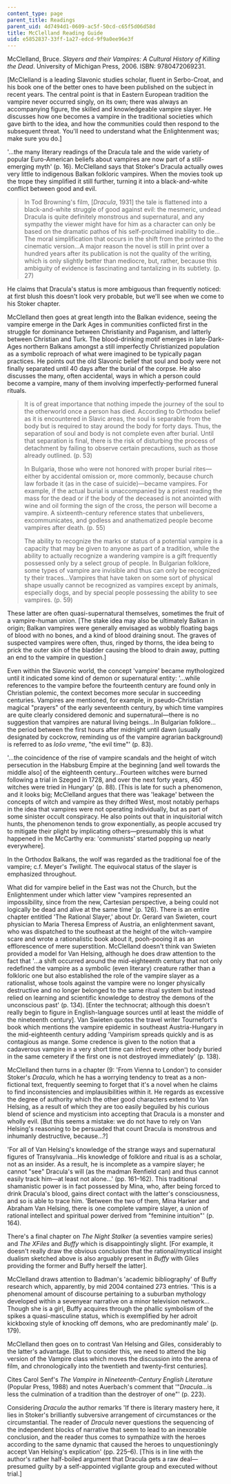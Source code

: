 ```yaml
---
content_type: page
parent_title: Readings
parent_uid: 4d7494d1-0609-ac5f-50cd-c65f5d06d58d
title: McClelland Reading Guide
uid: e5852837-33ff-1a27-edcd-9f9a0ee96e3f
---
```


McClelland, Bruce. _Slayers and their Vampires: A Cultural History of Killing the Dead_. University of Michigan Press, 2006. ISBN: 9780472069231. 

\[McClelland is a leading Slavonic studies scholar, fluent in Serbo-Croat, and his book one of the better ones to have been published on the subject in recent years. The central point is that in Eastern European tradition the vampire never occurred singly, on its own; there was always an accompanying figure, the skilled and knowledgeable vampire slayer. He discusses how one becomes a vampire in the traditional societies which gave birth to the idea, and how the communities could then respond to the subsequent threat. You'll need to understand what the Enlightenment was; make sure you do.\]

'…the many literary readings of the Dracula tale and the wide variety of popular Euro-American beliefs about vampires are now part of a still-emerging myth' (p. 16). McClelland says that Stoker's Dracula actually owes very little to indigenous Balkan folkloric vampires. When the movies took up the trope they simplified it still further, turning it into a black-and-white conflict between good and evil.

> In Tod Browning's film, \[_Dracula_, 1931\] the tale is flattened into a black-and-white struggle of good against evil: the mesmeric, undead Dracula is quite definitely monstrous and supernatural, and any sympathy the viewer might have for him as a character can only be based on the dramatic pathos of his self-proclaimed inability to die…The moral simplification that occurs in the shift from the printed to the cinematic version…A major reason the novel is still in print over a hundred years after its publication is not the quality of the writing, which is only slightly better than mediocre, but, rather, because this ambiguity of evidence is fascinating and tantalizing in its subtlety. (p. 27)

He claims that Dracula's status is more ambiguous than frequently noticed: at first blush this doesn't look very probable, but we'll see when we come to his Stoker chapter.

McClelland then goes at great length into the Balkan evidence, seeing the vampire emerge in the Dark Ages in communities conflicted first in the struggle for dominance between Christianity and Paganism, and latterly between Christian and Turk. The blood-drinking motif emerges in late-Dark-Ages northern Balkans amongst a still imperfectly Christianized population as a symbolic reproach of what were imagined to be typically pagan practices. He points out the old Slavonic belief that soul and body were not finally separated until 40 days after the burial of the corpse. He also discusses the many, often accidental, ways in which a person could become a vampire, many of them involving imperfectly-performed funeral rituals.

> It is of great importance that nothing impede the journey of the soul to the otherworld once a person has died. According to Orthodox belief as it is encountered in Slavic areas, the soul is separable from the body but is required to stay around the body for forty days. Thus, the separation of soul and body is not complete even after burial. Until that separation is final, there is the risk of disturbing the process of detachment by failing to observe certain precautions, such as those already outlined. (p. 53)
> 
> In Bulgaria, those who were not honored with proper burial rites—either by accidental omission or, more commonly, because church law forbade it (as in the case of suicide)—became vampires. For example, if the actual burial is unaccompanied by a priest reading the mass for the dead or if the body of the deceased is not anointed with wine and oil forming the sign of the cross, the person will become a vampire. A sixteenth-century reference states that unbelievers, excommunicates, and godless and anathematized people become vampires after death. (p. 55)
> 
> The ability to recognize the marks or status of a potential vampire is a capacity that may be given to anyone as part of a tradition, while the ability to actually recognize a wandering vampire is a gift frequently possessed only by a select group of people. In Bulgarian folklore, some types of vampire are invisible and thus can only be recognized ty their traces…Vampires that have taken on some sort of physical shape usually cannot be recognized as vampires except by animals, especially dogs, and by special people possessing the ability to see vampires. (p. 59)

These latter are often quasi-supernatural themselves, sometimes the fruit of a vampire-human union. \[The stake idea may also be ultimately Balkan in origin; Balkan vampires were generally envisaged as wobbly floating bags of blood with no bones, and a kind of blood draining snout. The graves of suspected vampires were often, thus, ringed by thorns, the idea being to prick the outer skin of the bladder causing the blood to drain away, putting an end to the vampire in question.\]

Even within the Slavonic world, the concept 'vampire' became mythologized until it indicated some kind of demon or supernatural entity: '…while references to the vampire before the fourteenth century are found only in Christian polemic, the context becomes more secular in succeeding centuries. Vampires are mentioned, for example, in pseudo-Christian magical "prayers" of the early seventeenth century, by which time vampires are quite clearly considered demonic and supernatural—there is no suggestion that vampires are natural living beings…In Bulgarian folklore…the period between the first hours after midnight until dawn (usually designated by cockcrow, reminding us of the vampire agrarian background) is referred to as _lošo vreme_, "the evil time"' (p. 83).

'…the coincidence of the rise of vampire scandals and the height of witch persecution in the Habsburg Empire at the beginning \[and well towards the middle also\] of the eighteenth century…Fourteen witches were burned following a trial in Szeged in 1728, and over the next forty years, 450 witches were tried in Hungary' (p. 88). \[This is late for such a phenomenon, and it looks big; McClelland argues that there was 'leakage' between the concepts of witch and vampire as they drifted West, most notably perhaps in the idea that vampires were not operating individually, but as part of some sinister occult conspiracy. He also points out that in inquisitorial witch hunts, the phenomenon tends to grow exponentially, as people accused try to mitigate their plight by implicating others—presumably this is what happened in the McCarthy era: 'communists' started popping up nearly everywhere\].

In the Orthodox Balkans, the wolf was regarded as the traditional foe of the vampire; c.f. Meyer's _Twilight_. The equivocal status of the slayer is emphasized throughout.

What did for vampire belief in the East was not the Church, but the Enlightenment under which latter view "vampires represented an impossibility, since from the new, Cartesian perspective, a being could not logically be dead and alive at the same time' (p. 126). There is an entire chapter entitled 'The Rational Slayer,' about Dr. Gerard van Swieten, court physician to Maria Theresa Empress of Austria, an enlightenment savant, who was dispatched to the southeast at the height of the witch-vampire scare and wrote a rationalistic book about it, pooh-pooing it as an efflorescence of mere superstition. McClelland doesn't think van Swieten provided a model for Van Helsing, although he does draw attention to the fact that '…a shift occurred around the mid-eighteenth century that not only redefined the vampire as a symbolic (even literary) creature rather than a folkloric one but also established the role of the vampire slayer as a rationalist, whose tools against the vampire were no longer physically destructive and no longer belonged to the same ritual system but instead relied on learning and scientific knowledge to destroy the demons of the unconscious past' (p. 134). \[Enter the technocrat; although this doesn't really begin to figure in English-language sources until at least the middle of the nineteenth century\]. Van Swieten quotes the travel writer Tournefort's book which mentions the vampire epidemic in southeast Austria-Hungary in the mid-eighteenth century adding 'Vampirism spreads quickly and is as contagious as mange. Some credence is given to the notion that a cadaverous vampire in a very short time can infect every other body buried in the same cemetery if the first one is not destroyed immediately' (p. 138).

McClelland then turns in a chapter (9: 'From Vienna to London') to consider Stoker's _Dracula_, which he has a worrying tendency to treat as a non-fictional text, frequently seeming to forget that it's a novel when he claims to find inconsistencies and implausibilities within it. He regards as excessive the degree of authority which the other good characters extend to Van Helsing, as a result of which they are too easily beguiled by his curious blend of science and mysticism into accepting that Dracula is a monster and wholly evil. \[But this seems a mistake: we do not have to rely on Van Helsing's reasoning to be persuaded that count Dracula is monstrous and inhumanly destructive, because…?\]

'For all of Van Helsing's knowledge of the strange ways and supernatural figures of Transylvania…His knowledge of folklore and ritual is as a scholar, not as an insider. As a result, he is incomplete as a vampire slayer; he cannot "see" Dracula's will (as the madman Renfield can) and thus cannot easily track him—at least not alone…' (pp. 161–162). This traditional shamanistic power is in fact possessed by Mina, who, after being forced to drink Dracula's blood, gains direct contact with the latter's consciousness, and so is able to trace him. 'Between the two of them, Mina Harker and Abraham Van Helsing, there is one complete vampire slayer, a union of rational intellect and spiritual power derived from "feminine intuition"' (p. 164).

There's a final chapter on _The Night Stalker_ (a seventies vampire series) and _The XFiles_ and _Buffy_ which is disappointingly slight. \[For example, it doesn't really draw the obvious conclusion that the rational/mystical insight dualism sketched above is also arguably present in _Buffy_ with Giles providing the former and Buffy herself the latter\].

McClelland draws attention to Badman's 'academic bibliography' of Buffy research which, apparently, by mid 2004 contained 273 entries. 'This is a phenomenal amount of discourse pertaining to a suburban mythology developed within a sevenyear narrative on a minor television network…Though she is a girl, Buffy acquires through the phallic symbolism of the spikes a quasi-masculine status, which is exemplified by her adroit kickboxing style of knocking off demons, who are predominantly male' (p. 179).

McClelland then goes on to contrast Van Helsing and Giles, considerably to the latter's advantage. \[But to consider this, we need to attend the big version of the Vampire class which moves the discussion into the arena of film, and chronologically into the twentieth and twenty-first centuries\].

Cites Carol Senf's _The Vampire in Nineteenth-Century English Literature_ (Popular Press, 1988) and notes Auerbach's comment that '"_Dracula_…is less the culmination of a tradition than the destroyer of one"' (p. 223).

Considering _Dracula_ the author remarks 'If there is literary mastery here, it lies in Stoker's brilliantly subversive arrangement of circumstances or the circumstantial. The reader of _Dracula_ never questions the sequencing of the independent blocks of narrative that seem to lead to an inexorable conclusion, and the reader thus comes to sympathize with the heroes according to the same dynamic that caused the heroes to unquestioningly accept Van Helsing's explication' (pp. 225–6). \[This is in line with the author's rather half-boiled argument that Dracula gets a raw deal—presumed guilty by a self-appointed vigilante group and executed without trial.\]